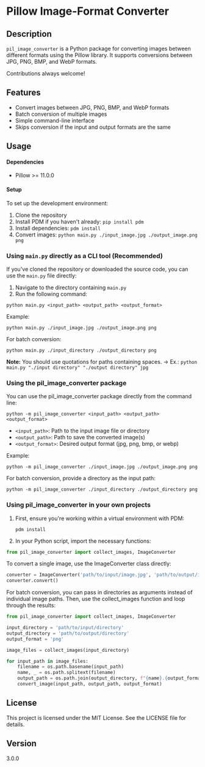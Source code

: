 # Pillow Image-Format Converter

## Description
`pil_image_converter` is a Python package for converting images between different formats using the Pillow library. It supports conversions between JPG, PNG, BMP, and WebP formats.

Contributions always welcome!

## Features
- Convert images between JPG, PNG, BMP, and WebP formats
- Batch conversion of multiple images
- Simple command-line interface
- Skips conversion if the input and output formats are the same

## Usage

#### Dependencies
- Pillow >= 11.0.0

#### Setup
To set up the development environment:

1. Clone the repository
2. Install PDM if you haven't already: `pip install pdm`
3. Install dependencies: `pdm install`
4. Convert images: `python main.py ./input_image.jpg ./output_image.png png`

### Using `main.py` directly as a CLI tool (Recommended)

If you've cloned the repository or downloaded the source code, you can use the `main.py` file directly:

1. Navigate to the directory containing `main.py`
2. Run the following command:

`python main.py <input_path> <output_path> <output_format>`

Example:

`python main.py ./input_image.jpg ./output_image.png png`

For batch conversion:

`python main.py ./input_directory ./output_directory png`

**Note:** You should use quotations for paths containing spaces.
-> Ex.: `python main.py "./input directory" "./output directory" jpg`


### Using the pil_image_converter package

You can use the pil_image_converter package directly from the command line:

`python -m pil_image_converter <input_path> <output_path> <output_format>`

- `<input_path>`: Path to the input image file or directory
- `<output_path>`: Path to save the converted image(s)
- `<output_format>`: Desired output format (jpg, png, bmp, or webp)

Example:

`python -m pil_image_converter ./input_image.jpg ./output_image.png png`

For batch conversion, provide a directory as the input path:

`python -m pil_image_converter ./input_directory ./output_directory png`

### Using pil_image_converter in your own projects

1. First, ensure you're working within a virtual environment with PDM:

   `pdm install`

2. In your Python script, import the necessary functions:

```python
from pil_image_converter import collect_images, ImageConverter
```

To convert a single image, use the ImageConverter class directly:

```python
converter = ImageConverter('path/to/input/image.jpg', 'path/to/output/image.png', 'png')
converter.convert()
```

For batch conversion, you can pass in directories as arguments instead of individual image paths. Then, use the collect_images function and loop through the results:

```python
from pil_image_converter import collect_images, ImageConverter

input_directory = 'path/to/input/directory'
output_directory = 'path/to/output/directory'
output_format = 'png'

image_files = collect_images(input_directory)

for input_path in image_files:
    filename = os.path.basename(input_path)
    name, _ = os.path.splitext(filename)
    output_path = os.path.join(output_directory, f"{name}.{output_format}")
    convert_image(input_path, output_path, output_format)
```

## License
This project is licensed under the MIT License. See the LICENSE file for details.

## Version
3.0.0
